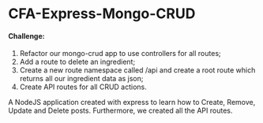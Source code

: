 # CFA-Express-Mongo-CRUD

#### Challenge:
1. Refactor our mongo-crud app to use controllers for all routes;
2. Add a route to delete an ingredient;
3. Create a new route namespace called /api and create a root route which returns all our ingredient data as json;
4. Create API routes for all CRUD actions.

A NodeJS application created with express to learn how to Create, Remove, Update and Delete posts. Furthermore, we created all the API routes.

